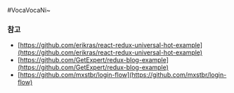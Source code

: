 #VocaVocaNi~


### 참고
- [https://github.com/erikras/react-redux-universal-hot-example](https://github.com/erikras/react-redux-universal-hot-example)
- [https://github.com/GetExpert/redux-blog-example](https://github.com/GetExpert/redux-blog-example)
- [https://github.com/mxstbr/login-flow](https://github.com/mxstbr/login-flow)